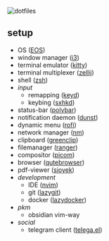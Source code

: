 ![dotfiles](https://github.com/user-attachments/assets/a49711c1-0e2e-4777-a515-7cd4b300865b)

## setup

- OS ([EOS](https://endeavouros.com/))
- window manager ([i3](https://github.com/i3/i3))
- terminal emulator ([kitty](https://github.com/kovidgoyal/kitty))
- terminal multiplexer ([zellij](https://github.com/zellij-org/zellij))
- shell ([zsh](https://github.com/zsh-users/zsh))
- *input*
  - remapping ([keyd](https://github.com/rvaiya/keyd))
  - keybing ([sxhkd](https://github.com/baskerville/sxhkd))
- status-bar ([polybar](https://github.com/polybar/polybar))
- notification daemon ([dunst](https://github.com/dunst-project/dunst))
- dynamic menu ([rofi](https://github.com/davatorium/rofi))
- network manager ([nm](https://github.com/NetworkManager/NetworkManager))
- clipboard ([greenclip](https://github.com/erebe/greenclip))
- filemanager ([ranger](https://github.com/ranger/ranger))
- compositor ([picom](https://github.com/yshui/picom))
- browser ([qutebrowser](https://github.com/qutebrowser/qutebrowser))
- pdf-viewer ([sioyek](https://github.com/ahrm/sioyek))
- *development*
  - IDE ([nvim](https://github.com/neovim/neovim))
  - git ([lazygit](https://github.com/jesseduffield/lazygit))
  - docker ([lazydocker](https://github.com/jesseduffield/lazydocker))
- *pkm*
  - obsidian vim-way
- *social*
  - telegram client ([telega.el](https://github.com/zevlg/telega.el))
